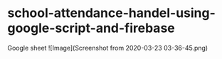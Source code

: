 # school-attendance-handel-using-google-script-and-firebase

Google sheet
![Image](Screenshot from 2020-03-23 03-36-45.png)
